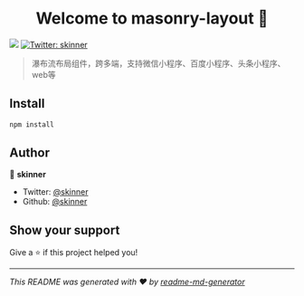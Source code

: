 <h1 align="center">Welcome to masonry-layout 👋</h1>
<p>
  <img src="https://img.shields.io/badge/version-1.0.0-blue.svg?cacheSeconds=2592000" />
  <a href="https://twitter.com/skinner">
    <img alt="Twitter: skinner" src="https://img.shields.io/twitter/follow/skinner.svg?style=social" target="_blank" />
  </a>
</p>

> 瀑布流布局组件，跨多端，支持微信小程序、百度小程序、头条小程序、web等

## Install

```sh
npm install
```

## Author

👤 **skinner**

* Twitter: [@skinner](https://twitter.com/skinner)
* Github: [@skinner](https://github.com/skinner)

## Show your support

Give a ⭐️ if this project helped you!

***
_This README was generated with ❤️ by [readme-md-generator](https://github.com/kefranabg/readme-md-generator)_